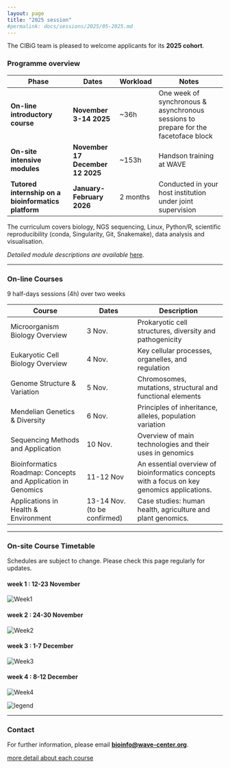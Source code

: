 ```yaml
---
layout: page
title: "2025 session"
#permalink: docs/sessions/2025/05-2025.md
---
```


The CIBiG team is pleased to welcome applicants for its **2025 cohort**.

### Programme overview

| Phase                                                   | Dates                              | Workload | Notes                                                                                 |
| ------------------------------------------------------- | ---------------------------------- | -------- | ------------------------------------------------------------------------------------- |
|  **On-line introductory course**                   | **November 3-14 2025**            | \~36h   | One week of synchronous & asynchronous sessions to prepare for the facetoface block |
|  **On-site intensive modules**                        | **November 17 December 12 2025** | \~153h  | Handson training at WAVE                                                             |
|  **Tutored internship on a bioinformatics platform** | **January-February 2026**        | 2 months | Conducted in your host institution under joint supervision                            |

The curriculum covers biology, NGS sequencing, Linux, Python/R, scientific reproducibility (conda, Singularity, Git, Snakemake), data analysis and visualisation.

*Detailed module descriptions are available*  [here](https://cibig-wave.github.io/cibig/01-description.html).

---

### On-line Courses 

9 half-days sessions (4h) over two weeks


| Course                                                   | Dates                              | Description | 
| ------------------------------------------------------- | ---------------------------------- | -------- |
| Microorganism Biology Overview |  3 Nov. | Prokaryotic cell structures, diversity and pathogenicity |
| Eukaryotic Cell Biology Overview | 4 Nov. | Key cellular processes, organelles, and regulation |
|  Genome Structure & Variation |  5 Nov. | Chromosomes, mutations, structural and functional elements | 
|  Mendelian Genetics & Diversity |  6 Nov. | Principles of inheritance, alleles, population variation | 
|  Sequencing Methods and Application |  10 Nov. |  Overview of main technologies and their uses in genomics | 
|  Bioinformatics Roadmap: Concepts and Application in Genomics |  11-12 Nov |  An essential overview of bioinformatics concepts with a focus on key genomics applications. | 
|  Applications in Health & Environment |  13-14 Nov. (to be confirmed) |  Case studies: human health, agriculture and plant genomics. | 

---

### On-site Course Timetable

Schedules are subject to change. Please check this page regularly for updates.

#### week 1 : 12-23 November
![Week1](/assets/img/2025-schedule-week1.png)

#### week 2 : 24-30 November
![Week2](/assets/img/2025-schedule-week2.png)

#### week 3 : 1-7 December
![Week3](/assets/img/2025-schedule-week3.png)

#### week 4 : 8-12 December
![Week4](/assets/img/2025-schedule-week1.png)

![legend](/assets/img/2025-schedule-legend.png)

---

### Contact

For further information, please email **[bioinfo@wave-center.org](mailto:bioinfo@wave-center.org)**.

[more detail about each course](https://cibig-wave.github.io/01-description.html)

